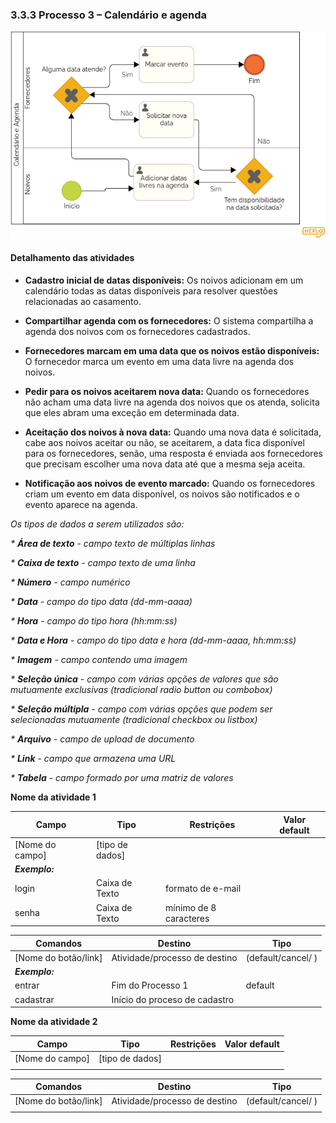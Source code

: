 ### 3.3.3 Processo 3 – Calendário e agenda

![Exemplo de um Modelo BPMN do PROCESSO 3](agenda.png "Modelo BPMN do Processo 3.")


#### Detalhamento das atividades

- **Cadastro inicial de datas disponíveis:** Os noivos adicionam em um calendário todas as datas disponíveis para resolver questões relacionadas ao casamento.

- **Compartilhar agenda com os fornecedores:** O sistema compartilha a agenda dos noivos com os fornecedores cadastrados.

- **Fornecedores marcam em uma data que os noivos estão disponíveis:** O fornecedor marca um evento em uma data livre na agenda dos noivos.

- **Pedir para os noivos aceitarem nova data:** Quando os fornecedores não acham uma data livre na agenda dos noivos que os atenda, solicita que eles abram uma exceção em determinada data.

- **Aceitação dos noivos à nova data:** Quando uma nova data é solicitada, cabe aos noivos aceitar ou não, se aceitarem, a data fica disponível para os fornecedores, senão, uma resposta é enviada aos fornecedores que precisam escolher uma nova data até que a mesma seja aceita.

- **Notificação aos noivos de evento marcado:** Quando os fornecedores criam um evento em data disponível, os noivos são notificados e o evento aparece na agenda.


_Os tipos de dados a serem utilizados são:_

_* **Área de texto** - campo texto de múltiplas linhas_

_* **Caixa de texto** - campo texto de uma linha_

_* **Número** - campo numérico_

_* **Data** - campo do tipo data (dd-mm-aaaa)_

_* **Hora** - campo do tipo hora (hh:mm:ss)_

_* **Data e Hora** - campo do tipo data e hora (dd-mm-aaaa, hh:mm:ss)_

_* **Imagem** - campo contendo uma imagem_

_* **Seleção única** - campo com várias opções de valores que são mutuamente exclusivas (tradicional radio button ou combobox)_

_* **Seleção múltipla** - campo com várias opções que podem ser selecionadas mutuamente (tradicional checkbox ou listbox)_

_* **Arquivo** - campo de upload de documento_

_* **Link** - campo que armazena uma URL_

_* **Tabela** - campo formado por uma matriz de valores_

**Nome da atividade 1**

| **Campo**       | **Tipo**         | **Restrições** | **Valor default** |
| ---             | ---              | ---            | ---               |
| [Nome do campo] | [tipo de dados]  |                |                   |
| ***Exemplo:***  |                  |                |                   |
| login           | Caixa de Texto   | formato de e-mail |                |
| senha           | Caixa de Texto   | mínimo de 8 caracteres |           |

| **Comandos**         |  **Destino**                   | **Tipo** |
| ---                  | ---                            | ---               |
| [Nome do botão/link] | Atividade/processo de destino  | (default/cancel/  ) |
| ***Exemplo:***       |                                |                   |
| entrar               | Fim do Processo 1              | default           |
| cadastrar            | Início do proceso de cadastro  |                   |


**Nome da atividade 2**

| **Campo**       | **Tipo**         | **Restrições** | **Valor default** |
| ---             | ---              | ---            | ---               |
| [Nome do campo] | [tipo de dados]  |                |                   |
|                 |                  |                |                   |

| **Comandos**         |  **Destino**                   | **Tipo**          |
| ---                  | ---                            | ---               |
| [Nome do botão/link] | Atividade/processo de destino  | (default/cancel/  ) |
|                      |                                |                   |
